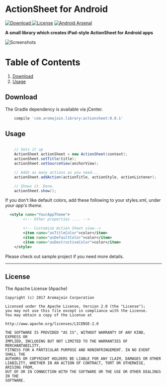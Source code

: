 # ActionSheet for Android


[![Download](https://api.bintray.com/packages/aromajoin/maven/actionsheet-android/images/download.svg) ](https://bintray.com/aromajoin/maven/actionsheet-android/_latestVersion)
[![License](https://img.shields.io/badge/license-Apache%202-4EB1BA.svg?style=flat-square)](https://www.apache.org/licenses/LICENSE-2.0.html)
[![Android Arsenal](https://img.shields.io/badge/Android%20Arsenal-ActionSheet%20for%20Android-brightgreen.svg?style=flat)](https://android-arsenal.com/details/1/5607)  


**A small library which creates iPad-style ActionSheet for Android apps**  

![Screenshots](https://raw.githubusercontent.com/aromajoin/actionsheet-android/master/screenshots/demo.gif)  

# Table of Contents
1. [Download](#download)
2. [Usage](#usage)


## Download  

The Gradle dependency is available via jCenter.  
```gradle
    compile 'com.aromajoin.library:actionsheet:0.0.1'
```
## Usage


```java

    // Sets it up
    ActionSheet actionSheet = new ActionSheet(context);
    actionSheet.setTitle(title);
    actionSheet.setSourceView(anchorView);

    // Adds as many actions as you need...
    actionSheet.addAction(actionTitle, actionStyle, actionListener);

    // Shows it. Done.
    actionSheet.show();
```  

If you don't like default colors, add these following to your styles.xml, under *your app's theme*.
```xml
  <style name="YourAppTheme">
        <!-- Other properties .... -->

        <!-- Customize Action Sheet view-->
        <item name="asTitleColor">color</item>
        <item name="asDefaultColor">color</item>
        <item name="asDestructiveColor">color</item>
    </style>
```  

Please check out sample project if you need more details.

-----  
## License  

The Apache License (Apache)

    Copyright (c) 2017 Aromajoin Corporation

    Licensed under the Apache License, Version 2.0 (the "License");
    you may not use this file except in compliance with the License.
    You may obtain a copy of the License at

    http://www.apache.org/licenses/LICENSE-2.0

    THE SOFTWARE IS PROVIDED "AS IS", WITHOUT WARRANTY OF ANY KIND, EXPRESS OR
    IMPLIED, INCLUDING BUT NOT LIMITED TO THE WARRANTIES OF MERCHANTABILITY,
    FITNESS FOR A PARTICULAR PURPOSE AND NONINFRINGEMENT. IN NO EVENT SHALL THE
    AUTHORS OR COPYRIGHT HOLDERS BE LIABLE FOR ANY CLAIM, DAMAGES OR OTHER
    LIABILITY, WHETHER IN AN ACTION OF CONTRACT, TORT OR OTHERWISE, ARISING FROM,
    OUT OF OR IN CONNECTION WITH THE SOFTWARE OR THE USE OR OTHER DEALINGS IN THE
    SOFTWARE.
